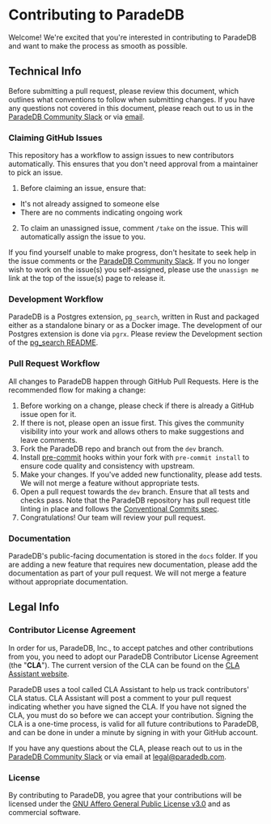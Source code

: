 # **Contributing to ParadeDB**

Welcome! We're excited that you're interested in contributing to ParadeDB and want to make the process as smooth as possible.

## Technical Info

Before submitting a pull request, please review this document, which outlines what
conventions to follow when submitting changes. If you have any questions not covered
in this document, please reach out to us in the [ParadeDB Community Slack](https://join.slack.com/t/paradedbcommunity/shared_invite/zt-32abtyjg4-yoYoi~RPh9MSW8tDbl0BQw)
or via [email](mailto:support@paradedb.com).

### Claiming GitHub Issues

This repository has a workflow to assign issues to new contributors automatically. This ensures that you don't need approval
from a maintainer to pick an issue.

1. Before claiming an issue, ensure that:

- It's not already assigned to someone else
- There are no comments indicating ongoing work

2. To claim an unassigned issue, comment `/take` on the issue. This will automatically assign the issue to you.

If you find yourself unable to make progress, don't hesitate to seek help in the issue comments or the [ParadeDB Community Slack](https://join.slack.com/t/paradedbcommunity/shared_invite/zt-32abtyjg4-yoYoi~RPh9MSW8tDbl0BQw). If you no longer wish to
work on the issue(s) you self-assigned, please use the `unassign me` link at the top of the issue(s) page to release it.

### Development Workflow

ParadeDB is a Postgres extension, `pg_search`, written in Rust and packaged either as a standalone binary or as a Docker image. The development of our Postgres extension is done via `pgrx`. Please review the Development section of the [pg_search README](/pg_search/README.md).

### Pull Request Workflow

All changes to ParadeDB happen through GitHub Pull Requests. Here is the recommended
flow for making a change:

1. Before working on a change, please check if there is already a GitHub issue open for it.
2. If there is not, please open an issue first. This gives the community visibility into your work and allows others to make suggestions and leave comments.
3. Fork the ParadeDB repo and branch out from the `dev` branch.
4. Install [pre-commit](https://pre-commit.com/) hooks within your fork with `pre-commit install` to ensure code quality and consistency with upstream.
5. Make your changes. If you've added new functionality, please add tests. We will not merge a feature without appropriate tests.
6. Open a pull request towards the `dev` branch. Ensure that all tests and checks pass. Note that the ParadeDB repository has pull request title linting in place and follows the [Conventional Commits spec](https://github.com/amannn/action-semantic-pull-request).
7. Congratulations! Our team will review your pull request.

### Documentation

ParadeDB's public-facing documentation is stored in the `docs` folder. If you are adding a new feature that requires new documentation, please add the documentation as part of your pull request. We will not merge a feature without appropriate documentation.

## Legal Info

### Contributor License Agreement

In order for us, ParadeDB, Inc., to accept patches and other contributions from you, you need to adopt our ParadeDB Contributor License Agreement (the "**CLA**"). The current version of the CLA can be found on the [CLA Assistant website](https://cla-assistant.io/paradedb/paradedb).

ParadeDB uses a tool called CLA Assistant to help us track contributors' CLA status. CLA Assistant will post a comment to your pull request indicating whether you have signed the CLA. If you have not signed the CLA, you must do so before we can accept your contribution. Signing the CLA is a one-time process, is valid for all future contributions to ParadeDB, and can be done in under a minute by signing in with your GitHub account.

If you have any questions about the CLA, please reach out to us in the [ParadeDB Community Slack](https://join.slack.com/t/paradedbcommunity/shared_invite/zt-32abtyjg4-yoYoi~RPh9MSW8tDbl0BQw) or via email at [legal@paradedb.com](mailto:legal@paradedb.com).

### License

By contributing to ParadeDB, you agree that your contributions will be licensed under the [GNU Affero General Public License v3.0](LICENSE) and as commercial software.
